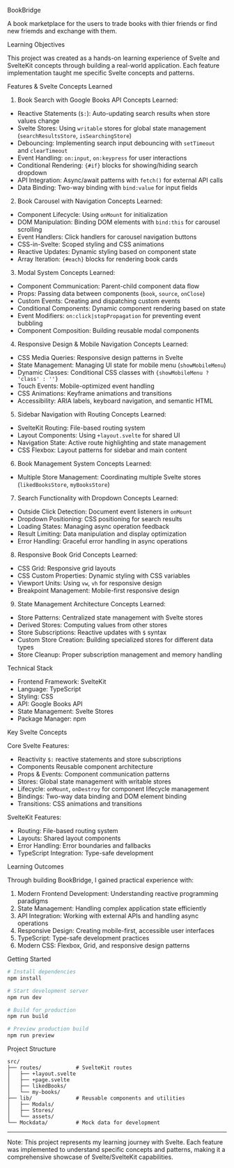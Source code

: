  BookBridge 

A book marketplace for the users to trade books with thier friends or find new friemds and exchange with them.

 Learning Objectives

This project was created as a hands-on learning experience of Svelte and SvelteKit concepts through building a real-world application. Each feature implementation taught me specific Svelte concepts and patterns.

 Features & Svelte Concepts Learned

 1. Book Search with Google Books API
 Concepts Learned:
- Reactive Statements (`$:`): Auto-updating search results when store values change
- Svelte Stores: Using `writable` stores for global state management (`searchResultsStore`, `isSearchingStore`)
- Debouncing: Implementing search input debouncing with `setTimeout` and `clearTimeout`
- Event Handling: `on:input`, `on:keypress` for user interactions
- Conditional Rendering: `{#if}` blocks for showing/hiding search dropdown
- API Integration: Async/await patterns with `fetch()` for external API calls
- Data Binding: Two-way binding with `bind:value` for input fields

 2. Book Carousel with Navigation
Concepts Learned:
- Component Lifecycle: Using `onMount` for initialization
- DOM Manipulation: Binding DOM elements with `bind:this` for carousel scrolling
- Event Handlers: Click handlers for carousel navigation buttons
- CSS-in-Svelte: Scoped styling and CSS animations
- Reactive Updates: Dynamic styling based on component state
- Array Iteration: `{#each}` blocks for rendering book cards

 3. Modal System
Concepts Learned:
- Component Communication: Parent-child component data flow
- Props: Passing data between components (`book`, `source`, `onClose`)
- Custom Events: Creating and dispatching custom events
- Conditional Components: Dynamic component rendering based on state
- Event Modifiers: `on:click|stopPropagation` for preventing event bubbling
- Component Composition: Building reusable modal components

 4. Responsive Design & Mobile Navigation
Concepts Learned:
- CSS Media Queries: Responsive design patterns in Svelte
- State Management: Managing UI state for mobile menu (`showMobileMenu`)
- Dynamic Classes: Conditional CSS classes with `{showMobileMenu ? 'class' : ''}`
- Touch Events: Mobile-optimized event handling
- CSS Animations: Keyframe animations and transitions
- Accessibility: ARIA labels, keyboard navigation, and semantic HTML

 5. Sidebar Navigation with Routing
Concepts Learned:
- SvelteKit Routing: File-based routing system
- Layout Components: Using `+layout.svelte` for shared UI
- Navigation State: Active route highlighting and state management
- CSS Flexbox: Layout patterns for sidebar and main content

 6. Book Management System 
Concepts Learned:
- Multiple Store Management: Coordinating multiple Svelte stores (`likedBooksStore`, `myBooksStore`)


 7. Search Functionality with Dropdown 
Concepts Learned:
- Outside Click Detection: Document event listeners in `onMount`
- Dropdown Positioning: CSS positioning for search results
- Loading States: Managing async operation feedback
- Result Limiting: Data manipulation and display optimization
- Error Handling: Graceful error handling in async operations

 8. Responsive Book Grid 
Concepts Learned:
- CSS Grid: Responsive grid layouts
- CSS Custom Properties: Dynamic styling with CSS variables
- Viewport Units: Using `vw`, `vh` for responsive design
- Breakpoint Management: Mobile-first responsive design

 9. State Management Architecture 
Concepts Learned:
- Store Patterns: Centralized state management with Svelte stores
- Derived Stores: Computing values from other stores
- Store Subscriptions: Reactive updates with `$` syntax
- Custom Store Creation: Building specialized stores for different data types
- Store Cleanup: Proper subscription management and memory handling



 Technical Stack

- Frontend Framework: SvelteKit
- Language: TypeScript
- Styling: CSS 
- API: Google Books API
- State Management: Svelte Stores
- Package Manager: npm

Key Svelte Concepts 

 Core Svelte Features:
- Reactivity `$:` reactive statements and store subscriptions
- Components Reusable component architecture
- Props & Events: Component communication patterns
- Stores: Global state management with writable stores
- Lifecycle: `onMount`, `onDestroy` for component lifecycle management
- Bindings: Two-way data binding and DOM element binding
- Transitions: CSS animations and transitions

 SvelteKit Features:
-  Routing: File-based routing system
-  Layouts: Shared layout components
-  Error Handling: Error boundaries and fallbacks
-  TypeScript Integration: Type-safe development


 Learning Outcomes

Through building BookBridge, I gained practical experience with:

1. Modern Frontend Development: Understanding reactive programming paradigms
2. State Management: Handling complex application state efficiently
3. API Integration: Working with external APIs and handling async operations
4. Responsive Design: Creating mobile-first, accessible user interfaces
5. TypeScript: Type-safe development practices
6. Modern CSS: Flexbox, Grid, and responsive design patterns

 Getting Started

```bash
# Install dependencies
npm install

# Start development server
npm run dev

# Build for production
npm run build

# Preview production build
npm run preview
```

Project Structure

```
src/
├── routes/           # SvelteKit routes
│   ├── +layout.svelte
│   ├── +page.svelte
│   ├── likedBooks/
│   └── my-books/
├── lib/              # Reusable components and utilities
│   ├── Modals/
│   ├── Stores/
│   └── assets/
└── Mockdata/         # Mock data for development
```

---

Note: This project represents my learning journey with Svelte. Each feature was implemented to understand specific concepts and patterns, making it a comprehensive showcase of Svelte/SvelteKit capabilities.